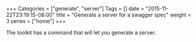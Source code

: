 +++
Categories = ["generate", "server"]
Tags = []
date = "2015-11-22T23:19:15-08:00"
title = "Generate a server for a swagger spec"
weight = 3
series = ["home"]
+++

The toolkit has a command that will let you generate a server.

<!--more-->
